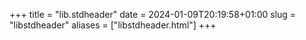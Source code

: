 +++
title = "lib.stdheader"
date = 2024-01-09T20:19:58+01:00
slug = "libstdheader"
aliases = ["libstdheader.html"]
+++
